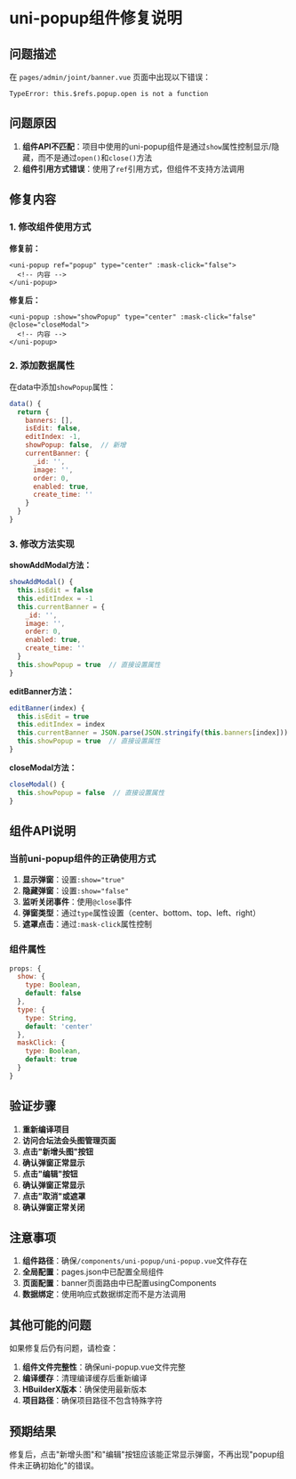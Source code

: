 # uni-popup组件修复说明

## 问题描述

在 `pages/admin/joint/banner.vue` 页面中出现以下错误：
```
TypeError: this.$refs.popup.open is not a function
```

## 问题原因

1. **组件API不匹配**：项目中使用的uni-popup组件是通过`show`属性控制显示/隐藏，而不是通过`open()`和`close()`方法
2. **组件引用方式错误**：使用了`ref`引用方式，但组件不支持方法调用

## 修复内容

### 1. 修改组件使用方式

**修复前：**
```vue
<uni-popup ref="popup" type="center" :mask-click="false">
  <!-- 内容 -->
</uni-popup>
```

**修复后：**
```vue
<uni-popup :show="showPopup" type="center" :mask-click="false" @close="closeModal">
  <!-- 内容 -->
</uni-popup>
```

### 2. 添加数据属性

在data中添加`showPopup`属性：
```javascript
data() {
  return {
    banners: [],
    isEdit: false,
    editIndex: -1,
    showPopup: false,  // 新增
    currentBanner: {
      _id: '',
      image: '',
      order: 0,
      enabled: true,
      create_time: ''
    }
  }
}
```

### 3. 修改方法实现

**showAddModal方法：**
```javascript
showAddModal() {
  this.isEdit = false
  this.editIndex = -1
  this.currentBanner = {
    _id: '',
    image: '',
    order: 0,
    enabled: true,
    create_time: ''
  }
  this.showPopup = true  // 直接设置属性
}
```

**editBanner方法：**
```javascript
editBanner(index) {
  this.isEdit = true
  this.editIndex = index
  this.currentBanner = JSON.parse(JSON.stringify(this.banners[index]))
  this.showPopup = true  // 直接设置属性
}
```

**closeModal方法：**
```javascript
closeModal() {
  this.showPopup = false  // 直接设置属性
}
```

## 组件API说明

### 当前uni-popup组件的正确使用方式

1. **显示弹窗**：设置`:show="true"`
2. **隐藏弹窗**：设置`:show="false"`
3. **监听关闭事件**：使用`@close`事件
4. **弹窗类型**：通过`type`属性设置（center、bottom、top、left、right）
5. **遮罩点击**：通过`:mask-click`属性控制

### 组件属性

```javascript
props: {
  show: {
    type: Boolean,
    default: false
  },
  type: {
    type: String,
    default: 'center'
  },
  maskClick: {
    type: Boolean,
    default: true
  }
}
```

## 验证步骤

1. **重新编译项目**
2. **访问合坛法会头图管理页面**
3. **点击"新增头图"按钮**
4. **确认弹窗正常显示**
5. **点击"编辑"按钮**
6. **确认弹窗正常显示**
7. **点击"取消"或遮罩**
8. **确认弹窗正常关闭**

## 注意事项

1. **组件路径**：确保`/components/uni-popup/uni-popup.vue`文件存在
2. **全局配置**：pages.json中已配置全局组件
3. **页面配置**：banner页面路由中已配置usingComponents
4. **数据绑定**：使用响应式数据绑定而不是方法调用

## 其他可能的问题

如果修复后仍有问题，请检查：

1. **组件文件完整性**：确保uni-popup.vue文件完整
2. **编译缓存**：清理编译缓存后重新编译
3. **HBuilderX版本**：确保使用最新版本
4. **项目路径**：确保项目路径不包含特殊字符

## 预期结果

修复后，点击"新增头图"和"编辑"按钮应该能正常显示弹窗，不再出现"popup组件未正确初始化"的错误。 
